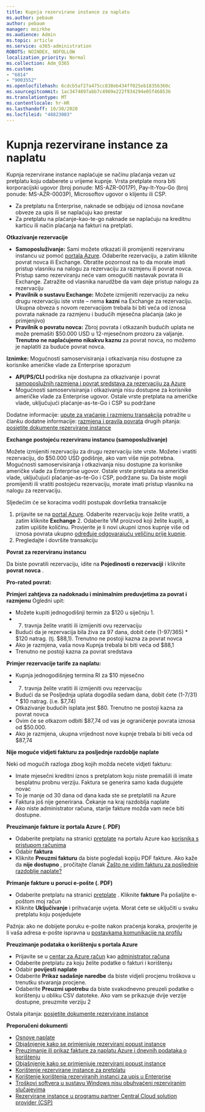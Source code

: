 ```yaml
---
title: Kupnja rezervirane instance za naplatu
ms.author: pebaum
author: pebaum
manager: mnirkhe
ms.audience: Admin
ms.topic: article
ms.service: o365-administration
ROBOTS: NOINDEX, NOFOLLOW
localization_priority: Normal
ms.collection: Adm_O365
ms.custom:
- "6814"
- "9003552"
ms.openlocfilehash: 6cdcb5af27a475cc838eb434ff025eb18356360c
ms.sourcegitcommit: 1ac3474897abb7c4969e222f934294e05f468536
ms.translationtype: MT
ms.contentlocale: hr-HR
ms.lasthandoff: 10/30/2020
ms.locfileid: "48823003"
---
```

# <a name="billing-for-reserved-instance-purchase"></a>Kupnja rezervirane instance za naplatu

Kupnja rezervirane instance naplaćuje se načinu plaćanja vezan uz pretplatu koju odaberete u vrijeme kupnje. Vrsta pretplate mora biti korporacijski ugovor (broj ponude: MS-AZR-0017P), Pay-It-You-Go (broj ponude: MS-AZR-0003P), Microsoftov ugovor o klijentu ili CSP.

- Za pretplatu na Enterprise, naknade se odbijaju od iznosa novčane obveze za upis ili se naplaćuju kao prestar
- Za pretplatu na plaćanje-kao-te-go naknade se naplaćuju na kreditnu karticu ili način plaćanja na fakturi na pretplati.

**Otkazivanje rezervacije**

- **Samoposluživanje:** Sami možete otkazati ili promijeniti rezerviranu instancu uz pomoć [portala Azure](https://portal.azure.com/#blade/Microsoft_Azure_Reservations/ReservationsBrowseBlade). Odaberite rezervaciju, a zatim kliknite povrat novca ili Exchange. Obratite pozornost na to da morate imati pristup vlasniku na nalogu za rezervaciju za razmjenu ili povrat novca. Pristup samo rezerviranju neće vam omogućiti nastavak povrata ili Exchange. Zatražite od vlasnika narudžbe da vam daje pristup nalogu za rezervaciju
- **Pravilnik o sustavu Exchange:** Možete izmijeniti rezervaciju za neku drugu rezervaciju iste vrste – nema **kazni** na Exchange za rezervaciju. Ukupna obveza s novom rezervacijom trebala bi biti veća od iznosa povrata naknade za razmjenu i budućih mjesečna plaćanja (ako je primjenjivo)
- **Pravilnik o povratu novca:** Zbroj povrata i otkazanih budućih uplata ne može premašiti $50.000 USD u 12-mjesečnom prozoru za valjanje. **Trenutno ne naplaćujemo nikakvu kaznu** za povrat novca, no možemo je naplatiti za buduće povrat novca.

**Iznimke:** Mogućnosti samoservisiranja i otkazivanja nisu dostupne za korisnike američke vlade za Enterprise sporazum

- **API/PS/CLI** podrška nije dostupna za otkazivanje i povrat [samoposlužnih razmjena i povrat sredstava za rezervaciju za Azure](https://docs.microsoft.com/azure/cost-management-billing/reservations/exchange-and-refund-azure-reservations?WT.mc_id=Portal-Microsoft_Azure_Support)
- Mogućnosti samoservisiranja i otkazivanja nisu dostupne za korisnike američke vlade za Enterprise ugovor. Ostale vrste pretplata na američke vlade, uključujući plaćanje-as-te-Go i CSP su podržane

Dodatne informacije: [upute za vraćanje i razmjenu transakcija](https://docs.microsoft.com/azure/billing/billing-azure-reservations-self-service-exchange-and-refund?WT.mc_id=Portal-Microsoft_Azure_Support#how-return-and-exchange-transactions-are-processed) potražite u članku dodatne informacije: [razmjena i pravila povrata](https://docs.microsoft.com/azure/billing/billing-azure-reservations-self-service-exchange-and-refund?WT.mc_id=Portal-Microsoft_Azure_Support#exchange-policies) drugih pitanja: [posjetite dokumente rezervirane instance](https://docs.microsoft.com/azure/billing/billing-save-compute-costs-reservations?WT.mc_id=Portal-Microsoft_Azure_Support)

**Exchange postojeću rezerviranu instancu (samoposluživanje)**

Možete izmijeniti rezervaciju za drugu rezervaciju iste vrste. Možete i vratiti rezervaciju, do $50.000 USD godišnje, ako vam više nije potrebna. Mogućnosti samoservisiranja i otkazivanja nisu dostupne za korisnike američke vlade za Enterprise ugovor. Ostale vrste pretplata na američke vlade, uključujući plaćanje-as-te-Go i CSP, podržane su. Da biste mogli promijeniti ili vratiti postojeću rezervaciju, morate imati pristup vlasniku na nalogu za rezervaciju.

Sljedećim će se koracima voditi postupak dovršetka transakcije

1. prijavite se na [portal Azure](https://portal.azure.com/#blade/Microsoft_Azure_Reservations/ReservationsBrowseBlade). Odaberite rezervaciju koje želite vratiti, a zatim kliknite **Exchange** 2. Odaberite VM proizvod koji želite kupiti, a zatim upišite količinu. Provjerite je li novi ukupni iznos kupnje više od iznosa povrata ukupno [određuje odgovarajuću veličinu prije kupnje](https://docs.microsoft.com/azure/virtual-machines/windows/prepay-reserved-vm-instances?WT.mc_id=Portal-Microsoft_Azure_Support#determine-the-right-vm-size-before-you-buy).
3. Pregledajte i dovršite transakciju

**Povrat za rezerviranu instancu**

Da biste povratili rezervaciju, idite na **Pojedinosti o rezervaciji** i kliknite **povrat novca** .

**Pro-rated povrat:**

**Primjeri zahtjeva za nadoknadu i minimalnim preduvjetima za povrat i razmjenu** Ogledni upit:

- Možete kupiti jednogodišnji termin za $120 u siječnju 1.
- 7. travnja želite vratiti ili izmijeniti ovu rezervaciju
- Budući da je rezervacija bila živa za 97 dana, dobit ćete (1-97/365) * $120 natrag. (tj. $88,1). Trenutno ne postoji kazna za povrat novca
- Ako je razmjena, vaša nova Kupnja trebala bi biti veća od $88,1
- Trenutno ne postoji kazna za povrat sredstava

**Primjer rezervacije tarife za naplatu:**

- Kupnja jednogodišnjeg termina RI za $10 mjesečno
- 7. travnja želite vratiti ili izmijeniti ovu rezervaciju
- Budući da se Posljednja uplata dogodila sedam dana, dobit ćete (1-7/31) * $10 natrag. (i.e. $7,74)
- Otkazivanje budućih isplata jest $80. Trenutno ne postoji kazna za povrat novca
- Ovim će se otkazom odbiti $87,74 od vas je ograničenje povrata iznosa od $50.000.
- Ako je razmjena, ukupna vrijednost nove kupnje trebala bi biti veća od $87,74

**Nije moguće vidjeti fakturu za posljednje razdoblje naplate**

Neki od mogućih razloga zbog kojih možda nećete vidjeti fakturu:

- Imate mjesečni kreditni iznos s pretplatom koju niste premašili ili imate besplatnu probnu verziju. Faktura se generira samo kada dugujete novac
- To je manje od 30 dana od dana kada ste se pretplatili na Azure
- Faktura još nije generirana. Čekanje na kraj razdoblja naplate
- Ako niste administrator računa, starije fakture možda vam neće biti dostupne.

**Preuzimanje fakture iz portala Azure (. PDF)**

- Odaberite pretplatu na stranici [pretplate](https://portal.azure.com/#blade/Microsoft_Azure_Billing/SubscriptionsBlade) na portalu Azure kao [korisnika s pristupom računima](https://docs.microsoft.com/azure/billing/billing-manage-access?WT.mc_id=Portal-Microsoft_Azure_Support)
- Odabir **faktura**
- Kliknite **Preuzmi fakturu** da biste pogledali kopiju PDF fakture. Ako kaže da **nije dostupno** , pročitajte članak [Zašto ne vidim fakturu za posljednje razdoblje naplate?](https://docs.microsoft.com/azure/billing/billing-download-azure-invoice-daily-usage-date?WT.mc_id=Portal-Microsoft_Azure_Support#noinvoice)

**Primanje fakture u poruci e-pošte (. PDF)**

- Odaberite pretplatu na stranici [pretplate](https://portal.azure.com/#blade/Microsoft_Azure_Billing/SubscriptionsBlade) . Kliknite **fakture** Pa pošaljite e-poštom moj račun
- Kliknite **Uključivanje** i prihvaćanje uvjeta. Morat ćete se uključiti u svaku pretplatu koju posjedujete

Pažnja: ako ne dobijete poruku e-pošte nakon praćenja koraka, provjerite je li vaša adresa e-pošte ispravna u [postavkama komunikacije na profilu](https://account.windowsazure.com/profile)

**Preuzimanje podataka o korištenju s portala Azure**

- Prijavite se u [centar za Azure račun](https://account.windowsazure.com/Subscriptions) kao [administrator računa](https://docs.microsoft.com/azure/billing/billing-subscription-transfer?WT.mc_id=Portal-Microsoft_Azure_Support#whoisaa)
- Odaberite pretplatu za koju želite podatke o fakturi i korištenju
- Odabir **povijesti naplate**
- Odaberite **Prikaz sadašnje naredbe** da biste vidjeli procjenu troškova u trenutku stvaranja procjene.
- Odaberite **Preuzmi upotrebu** da biste svakodnevno preuzeli podatke o korištenju u obliku CSV datoteke. Ako vam se prikazuje dvije verzije dostupne, preuzmite verziju 2

Ostala pitanja: [posjetite dokumente rezervirane instance](https://docs.microsoft.com/azure/billing/billing-save-compute-costs-reservations?WT.mc_id=Portal-Microsoft_Azure_Support)

**Preporučeni dokumenti**

- [Osnove naplate](https://docs.microsoft.com/partner-center/billing-basics/?WT.mc_id=Portal-Microsoft_Azure_Support)
- [Objašnjenje kako se primjenjuje rezervirani popust instance](https://docs.microsoft.com/azure/billing/billing-understand-vm-reservation-charges/?WT.mc_id=Portal-Microsoft_Azure_Support)
- [Preuzimanje ili prikaz fakture za naplatu Azure i dnevnih podataka o korištenju](https://docs.microsoft.com/azure/billing/billing-download-azure-invoice-daily-usage-date?WT.mc_id=Portal-Microsoft_Azure_Support)
- [Objašnjenje kako se primjenjuje rezervirani popust instance](https://docs.microsoft.com/azure/billing/billing-understand-vm-reservation-charges/?WT.mc_id=Portal-Microsoft_Azure_Support)
- [Korištenje rezervirane instance za pretplatu](https://docs.microsoft.com/azure/billing/billing-understand-reserved-instance-usage/?WT.mc_id=Portal-Microsoft_Azure_Support)
- [Korištenje korištenja rezerviranih instanci za upis u Enterprise](https://docs.microsoft.com/azure/billing/billing-understand-reserved-instance-usage-ea/?WT.mc_id=Portal-Microsoft_Azure_Support)
- [Troškovi softvera u sustavu Windows nisu obuhvaćeni rezerviranim slučajevima](https://docs.microsoft.com/azure/billing/billing-reserved-instance-windows-software-costs/?WT.mc_id=Portal-Microsoft_Azure_Support)
- [Rezervirane instance u programu partner Central Cloud solution provider (CSP)](https://docs.microsoft.com/partner-center/azure-reservations/?WT.mc_id=Portal-Microsoft_Azure_Support)